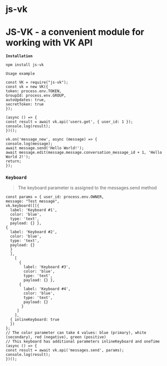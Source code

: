 js-vk
=====================
JS-VK - a convenient module for working with VK API
=====================
**`Installation`**
```node
npm install js-vk
```

`Usage example`
```node
const VK = require("js-vk");
const vk = new VK({ 
token: process.env.TOKEN, 
GroupId: process.env.GROUP, 
autoUpdates: true,
secretToken: true
});

(async () => {
const result = await vk.api('users.get', { user_id: 1 });
console.log(result);
})();

vk.on('message_new', async (message) => {
console.log(message);
await message.send('Hello World!');
await message.edit(message.message.conversation_message_id + 1, 'Hello World 2!');
return;
});
```
### `Keyboard`
> The keyboard parameter is assigned to the messages.send method
```node
const params = { user_id: process.env.OWNER,
message: "Test message",
vk.keyboard([[{ 
  label: 'Keyboard #1',
  color: 'blue',
  type: 'text',
  payload: {} },
{ 
  label: 'Keyboard #2',
  color: 'blue',
  type: 'text',
  payload: {} 
  }
  ],
    [
      { 
        label: 'Keyboard #3',
        color: 'blue',
        type: 'text',
        payload: {} },
      { 
        label: 'Keyboard #4',
        color: 'blue',
        type: 'text',
        payload: {} 
       }
     ]
    ], 
  { inlineKeyboard: true 
  })
};
// The color parameter can take 4 values: blue (primary), white (secondary), red (negative), green (positive)
// This keyboard has additional parameters inlineKeyboard and oneTime
(async () => {
const result = await vk.api('messages.send', params);
console.log(result);
})();
```
